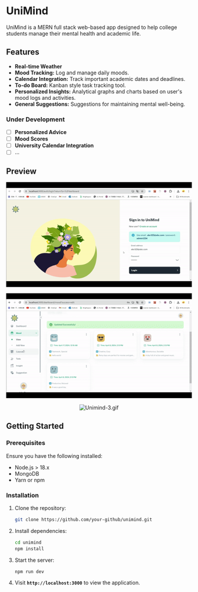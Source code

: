 # UniMind

UniMind is a MERN full stack web-based app designed to help college students manage their mental health and academic life. 

## Features

- **Real-time Weather**
- **Mood Tracking:** Log and manage daily moods.
- **Calendar Integration:** Track important academic dates and deadlines.
- **To-do Board:** Kanban style task tracking tool.
- **Personalized Insights:** Analytical graphs and charts based on user's mood logs and activities.
- **General Suggestions:** Suggestions for maintaining mental well-being.

### Under Development

- [ ]  **Personalized Advice**
- [ ]  **Mood Scores**
- [ ]  **University Calendar Integration**
- [ ]  …

## Preview
<div align=center>
    
![Unimind-1.gif](https://github.com/nansvn/unimind/blob/main/video/Unimind-1.gif?raw=true)

![Unimind-2.gif](https://github.com/nansvn/unimind/blob/main/video/Unimind-2.gif?raw=true)

![Unimind-3.gif](https://github.com/nansvn/unimind/blob/main/video/Unimind-3.gif?raw=true)
</div>

## **Getting Started**

### **Prerequisites**

Ensure you have the following installed:

- Node.js > 18.x
- MongoDB
- Yarn or npm

### **Installation**

1. Clone the repository:
    
    ```bash
    git clone https://github.com/your-github/unimind.git
    ```
    
2. Install dependencies:
    
    ```bash
    cd unimind
    npm install
    ```
    
3. Start the server:
   
    ```bash
    npm run dev
    ```

4. Visit **`http://localhost:3000`** to view the application.
